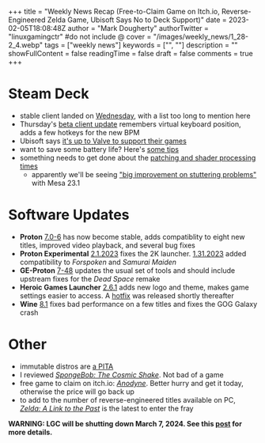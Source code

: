 +++
title = "Weekly News Recap (Free-to-Claim Game on Itch.io, Reverse-Engineered Zelda Game, Ubisoft Says No to Deck Support)"
date = 2023-02-05T18:08:48Z
author = "Mark Dougherty"
authorTwitter = "linuxgamingctr" #do not include @
cover = "/images/weekly_news/1_28-2_4.webp"
tags = ["weekly news"]
keywords = ["", ""]
description = ""
showFullContent = false
readingTime = false
draft = false
comments = true
+++
# Steam Deck
- stable client landed on [Wednesday](https://linuxgamingcentral.com/posts/steam-deck-client-stable-update-2-1-2023/), with a list too long to mention here
- Thursday's [beta client update](https://linuxgamingcentral.com/posts/steam-deck-client-beta-update-2-2-2023/) remembers virtual keyboard position, adds a few hotkeys for the new BPM
- Ubisoft says [it's up to Valve to support their games](https://linuxgamingcentral.com/posts/ubisoft-stance-on-steam-deck-support/)
- want to save some battery life? Here's [some tips](https://linuxgamingcentral.com/posts/preserve-battery-life-on-deck-with-powertools/)
- something needs to get done about the [patching and shader processing times](https://linuxgamingcentral.com/posts/steam-deck-long-pre-loading-and-patching/)
  - apparently we'll be seeing ["big improvement on stuttering problems"](https://www.gamingonlinux.com/2023/01/amd-gpu-driver-linux-steam-deck-big-improvement-stuttering-problems/) with Mesa 23.1

# Software Updates
- **Proton** [7.0-6](https://linuxgamingcentral.com/posts/proton-7.0-6-released/) has now become stable, adds compatiblity to eight new titles, improved video playback, and several bug fixes
- **Proton Experimental** [2.1.2023](https://linuxgamingcentral.com/posts/proton-experimental-update-2-1-2023/) fixes the 2K launcher. [1.31.2023](https://linuxgamingcentral.com/posts/proton-experimental-update-1-31-2023/) added compatibility to *Forspoken* and *Samurai Maiden*
- **GE-Proton** [7-48](https://linuxgamingcentral.com/posts/ge-proton7-48/) updates the usual set of tools and should include upstream fixes for the *Dead Space* remake
- **Heroic Games Launcher** [2.6.1](https://linuxgamingcentral.com/posts/heroic-2.6.1/) adds new logo and theme, makes game settings easier to access. A [hotfix](https://github.com/Heroic-Games-Launcher/HeroicGamesLauncher/releases/tag/v2.6.2) was released shortly thereafter
- **Wine** [8.1](https://linuxgamingcentral.com/posts/wine-8.1/) fixes bad performance on a few titles and fixes the GOG Galaxy crash

# Other
- immutable distros are [a PITA](https://linuxgamingcentral.com/posts/are-we-getting-too-many-immutable-distros/)
- I reviewed [*SpongeBob: The Cosmic Shake*](https://linuxgamingcentral.com/posts/spongebob-cosmic-shake-review/). Not bad of a game
- free game to claim on itch.io: [*Anodyne*](https://han-tani.itch.io/anodyne). Better hurry and get it today, otherwise the price will go back up
- to add to the number of reverse-engineered titles available on PC, [*Zelda: A Link to the Past*](https://github.com/snesrev/zelda3) is the latest to enter the fray

**WARNING: LGC will be shutting down March 7, 2024. See this [post](https://linuxgamingcentral.com/posts/the-end-of-lgc/) for more details.**
